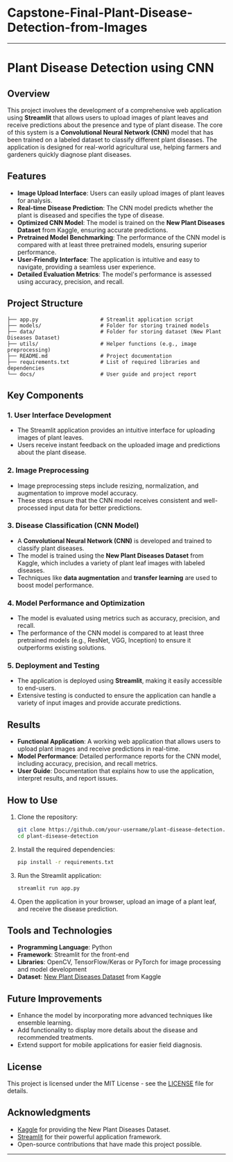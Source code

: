 # Capstone-Final-Plant-Disease-Detection-from-Images

---

# Plant Disease Detection using CNN

## Overview

This project involves the development of a comprehensive web application using **Streamlit** that allows users to upload images of plant leaves and receive predictions about the presence and type of plant disease. The core of this system is a **Convolutional Neural Network (CNN)** model that has been trained on a labeled dataset to classify different plant diseases. The application is designed for real-world agricultural use, helping farmers and gardeners quickly diagnose plant diseases.

## Features

- **Image Upload Interface**: Users can easily upload images of plant leaves for analysis.
- **Real-time Disease Prediction**: The CNN model predicts whether the plant is diseased and specifies the type of disease.
- **Optimized CNN Model**: The model is trained on the **New Plant Diseases Dataset** from Kaggle, ensuring accurate predictions.
- **Pretrained Model Benchmarking**: The performance of the CNN model is compared with at least three pretrained models, ensuring superior performance.
- **User-Friendly Interface**: The application is intuitive and easy to navigate, providing a seamless user experience.
- **Detailed Evaluation Metrics**: The model's performance is assessed using accuracy, precision, and recall.

## Project Structure

```
├── app.py                    # Streamlit application script
├── models/                   # Folder for storing trained models
├── data/                     # Folder for storing dataset (New Plant Diseases Dataset)
├── utils/                    # Helper functions (e.g., image preprocessing)
├── README.md                 # Project documentation
├── requirements.txt          # List of required libraries and dependencies
└── docs/                     # User guide and project report
```

## Key Components

### 1. User Interface Development
- The Streamlit application provides an intuitive interface for uploading images of plant leaves.
- Users receive instant feedback on the uploaded image and predictions about the plant disease.

### 2. Image Preprocessing
- Image preprocessing steps include resizing, normalization, and augmentation to improve model accuracy.
- These steps ensure that the CNN model receives consistent and well-processed input data for better predictions.

### 3. Disease Classification (CNN Model)
- A **Convolutional Neural Network (CNN)** is developed and trained to classify plant diseases.
- The model is trained using the **New Plant Diseases Dataset** from Kaggle, which includes a variety of plant leaf images with labeled diseases.
- Techniques like **data augmentation** and **transfer learning** are used to boost model performance.

### 4. Model Performance and Optimization
- The model is evaluated using metrics such as accuracy, precision, and recall.
- The performance of the CNN model is compared to at least three pretrained models (e.g., ResNet, VGG, Inception) to ensure it outperforms existing solutions.

### 5. Deployment and Testing
- The application is deployed using **Streamlit**, making it easily accessible to end-users.
- Extensive testing is conducted to ensure the application can handle a variety of input images and provide accurate predictions.

## Results

- **Functional Application**: A working web application that allows users to upload plant images and receive predictions in real-time.
- **Model Performance**: Detailed performance reports for the CNN model, including accuracy, precision, and recall metrics.
- **User Guide**: Documentation that explains how to use the application, interpret results, and report issues.

## How to Use

1. Clone the repository:
    ```bash
    git clone https://github.com/your-username/plant-disease-detection.git
    cd plant-disease-detection
    ```

2. Install the required dependencies:
    ```bash
    pip install -r requirements.txt
    ```

3. Run the Streamlit application:
    ```bash
    streamlit run app.py
    ```

4. Open the application in your browser, upload an image of a plant leaf, and receive the disease prediction.

## Tools and Technologies

- **Programming Language**: Python
- **Framework**: Streamlit for the front-end
- **Libraries**: OpenCV, TensorFlow/Keras or PyTorch for image processing and model development
- **Dataset**: [New Plant Diseases Dataset](https://www.kaggle.com/datasets) from Kaggle

## Future Improvements

- Enhance the model by incorporating more advanced techniques like ensemble learning.
- Add functionality to display more details about the disease and recommended treatments.
- Extend support for mobile applications for easier field diagnosis.

## License

This project is licensed under the MIT License - see the [LICENSE](LICENSE) file for details.

## Acknowledgments

- [Kaggle](https://www.kaggle.com) for providing the New Plant Diseases Dataset.
- [Streamlit](https://www.streamlit.io) for their powerful application framework.
- Open-source contributions that have made this project possible.

---
